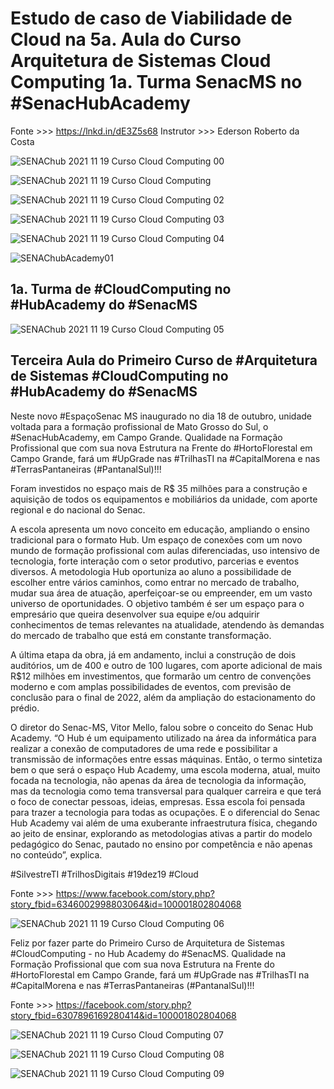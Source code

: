 # Estudo de caso de Viabilidade de Cloud na 5a. Aula do Curso Arquitetura de Sistemas Cloud Computing 1a. Turma SenacMS no #SenacHubAcademy

Fonte >>> https://lnkd.in/dE3Z5s68 
Instrutor >>> Ederson Roberto da Costa

![SENAChub 2021 11 19 Curso Cloud Computing 00](https://user-images.githubusercontent.com/93165498/142642605-0edc3df3-4360-4a95-8ce7-6f55ec72b8d0.jpg)

![SENAChub 2021 11 19 Curso Cloud Computing](https://user-images.githubusercontent.com/93165498/142642663-c5ac7679-4fb5-465d-b3ab-6c7d25005893.jpg)

![SENAChub 2021 11 19 Curso Cloud Computing 02](https://user-images.githubusercontent.com/93165498/142642685-651db634-662f-45c2-84c3-8a69da5ab089.jpg)

![SENAChub 2021 11 19 Curso Cloud Computing 03](https://user-images.githubusercontent.com/93165498/142642720-aa7527ab-8b61-4018-865b-9d279c5bd437.jpg)

![SENAChub 2021 11 19 Curso Cloud Computing 04](https://user-images.githubusercontent.com/93165498/142642754-23e90e84-c4d3-49cb-bf33-5a4990f9cf6e.jpg)

![SENAChubAcademy01](https://user-images.githubusercontent.com/93165498/142642945-bca85b9e-eb00-407a-9866-08060e74d49e.jpg) 

## 1a. Turma de #CloudComputing no #HubAcademy do #SenacMS 

![SENAChub 2021 11 19 Curso Cloud Computing 05](https://user-images.githubusercontent.com/93165498/142646157-cde0c14e-cec2-4f0f-88e4-6f2f1c64c22c.jpg)

## Terceira Aula do Primeiro Curso de #Arquitetura de Sistemas #CloudComputing no #HubAcademy do #SenacMS 

Neste novo #EspaçoSenac MS inaugurado no dia 18 de outubro, unidade voltada para a formação profissional de Mato Grosso do Sul, o #SenacHubAcademy, em Campo Grande. Qualidade na Formação Profissional que com sua nova Estrutura na Frente do #HortoFlorestal em Campo Grande, fará um #UpGrade nas #TrilhasTI na #CapitalMorena e nas #TerrasPantaneiras (#PantanalSul)!!! 

Foram investidos no espaço mais de R$ 35 milhões para a construção e aquisição de todos os equipamentos e mobiliários da unidade, com aporte regional e do nacional do Senac. 

A escola apresenta um novo conceito em educação, ampliando o ensino tradicional para o formato Hub. Um espaço de conexões com um novo mundo de formação profissional com aulas diferenciadas, uso intensivo de tecnologia, forte interação com o setor produtivo, parcerias e eventos diversos. A metodologia Hub oportuniza ao aluno a possibilidade de escolher entre vários caminhos, como entrar no mercado de trabalho, mudar sua área de atuação, aperfeiçoar-se ou empreender, em um vasto universo de oportunidades. O objetivo também é ser um espaço para o empresário que queira desenvolver sua equipe e/ou adquirir conhecimentos de temas relevantes na atualidade, atendendo às demandas do mercado de trabalho que está em constante transformação.

A última etapa da obra, já em andamento, inclui a construção de dois auditórios, um de 400 e outro de 100 lugares, com aporte adicional de mais R$12 milhões em investimentos, que formarão um centro de convenções moderno e com amplas possibilidades de eventos, com previsão de conclusão para o final de 2022, além da ampliação do estacionamento do prédio.

O diretor do Senac-MS, Vitor Mello, falou sobre o conceito do Senac Hub Academy. “O Hub é um equipamento utilizado na área da informática para realizar a conexão de computadores de uma rede e possibilitar a transmissão de informações entre essas máquinas. Então, o termo sintetiza bem o que será o espaço Hub Academy, uma escola moderna, atual, muito focada na tecnologia, não apenas da área de tecnologia da informação, mas da tecnologia como tema transversal para qualquer carreira e que terá o foco de conectar pessoas, ideias, empresas. Essa escola foi pensada para trazer a tecnologia para todas as ocupações. E o diferencial do Senac Hub Academy vai além de uma exuberante infraestrutura física, chegando ao jeito de ensinar, explorando as metodologias ativas a partir do modelo pedagógico do Senac, pautado no ensino por competência e não apenas no conteúdo”, explica.

#SilvestreTI #TrilhosDigitais #19dez19 #Cloud 

Fonte >>> https://www.facebook.com/story.php?story_fbid=6346002998803064&id=100001802804068  

![SENAChub 2021 11 19 Curso Cloud Computing 06](https://user-images.githubusercontent.com/93165498/142645702-5b23bbc9-88ec-4824-9f1d-0f006528e8ac.jpg)

Feliz por fazer parte do Primeiro Curso de Arquitetura de Sistemas #CloudComputing - no Hub Academy do #SenacMS. Qualidade na Formação Profissional que com sua nova Estrutura na Frente do #HortoFlorestal em Campo Grande, fará um #UpGrade nas #TrilhasTI na #CapitalMorena e nas #TerrasPantaneiras (#PantanalSul)!!! 

Fonte >>>  https://facebook.com/story.php?story_fbid=6307896169280414&id=100001802804068

![SENAChub 2021 11 19 Curso Cloud Computing 07](https://user-images.githubusercontent.com/93165498/142645729-db9267f5-7fd9-48b2-8086-fa6c844e247b.jpg)

![SENAChub 2021 11 19 Curso Cloud Computing 08](https://user-images.githubusercontent.com/93165498/142645755-c780e4f9-5760-4bd1-b9f8-b015ee4e2f04.jpg) 

![SENAChub 2021 11 19 Curso Cloud Computing 09](https://user-images.githubusercontent.com/93165498/142645797-858fb874-b024-4f7b-8f20-3111d89affa2.jpg)





